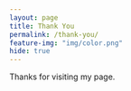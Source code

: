 ```yaml
---
layout: page
title: Thank You
permalink: /thank-you/
feature-img: "img/color.png"
hide: true
---
```


Thanks for visiting my page.
